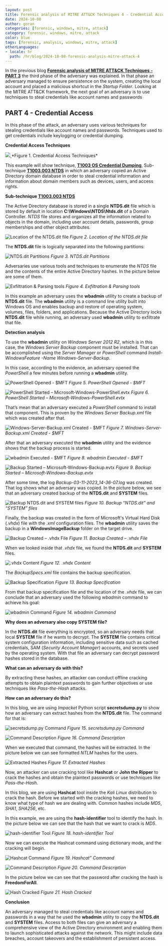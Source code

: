 ```yaml
---
layout: post
title: Forensic analysis of MITRE ATT&CK Techniques 4 - Credential Access
date: 2024-10-08
author: goran
categories: [forensic, windows, mitre, attack]
category: forensic, windows, mitre, attack
color: blue
tags: [forensic, analysis, windows, mitre, attack]
otherLanguages:
- locale: hr
  path: /hr/blog/2024-10-08-forensic-analysis-mitre-attack-4
---
```


In the previous blog [**Forensic analysis of MITRE ATT&CK Techniques - PART 3**](https://www.diverto.hr/en/blog/2024-04-09-forensic-analysis-mitre-attack-3/)
the third phase of the adversary was explained. In that phase an adversary managed to ensure persistence on the system, creating the local account 
and placed a malicious shortcut in the *Startup Folder*. Looking at the MITRE ATT&CK framework, the next goal of an adversary is to use techniques to 
steal credentials like account names and passwords

## PART 4 - Credential Access

In this phase of the attack, an adversary uses various techniques for stealing credentials like account names and passwords. 
Techniques used to get credentials include keylogging or credential dumping.

**Credential Access Techniques**

<a href="/images/2024-10-08-forensic-analysis-mitre-attack-4/image1.png" rel="nofollow noopener noreferrer" target="_blank">
<img src="/images/2024-10-08-forensic-analysis-mitre-attack-4/image1.png">
</a>
*Figure 1. Credential Access Techniques*

This example will show technique, [**T1003 OS Credential Dumping**](https://attack.mitre.org/techniques/T1003/), 
Sub-technique [**T1003.003 NTDS**](https://attack.mitre.org/techniques/T1003/003/) in which an adversary copied 
an Active Directory domain database in order to steal credential information and information about domain members 
such as devices, users, and access rights.

**Sub-technique [**T1003.003 NTDS**](https://attack.mitre.org/techniques/T1003/003/)**

The Active Directory database is stored in a single **NTDS.dit** file which is stored by default in location **C:\Windows\NTDS\Ntds.dit** of a Domain Controller. 
*NTDS* file stores and organizes all the information related to objects in the domain, including user account details, passwords, group memberships 
and other object attributes.  

![Location of the NTDS.dit file](/images/2024-10-08-forensic-analysis-mitre-attack-4/image2.png)
*Figure 2. Location of the NTDS.dit file*

The **NTDS.dit** file is logically separated into the following partitions:

![NTDS.dit Partitions](/images/2024-10-08-forensic-analysis-mitre-attack-4/image3.png)
*Figure 3. NTDS.dit Partitions*

Adversaries use various tools and techniques to enumerate the *NTDS* file and the contents of the entire Active Directory hashes. 
In the picture below are some of them.

![Exfiltration & Parsing tools](/images/2024-10-08-forensic-analysis-mitre-attack-4/image4.png)
*Figure 4. Exfiltration & Parsing tools*

In this example an adversary uses the **wbadmin** utility to create a backup of **NTDS.dit** file. The **wbadmin** utility is a command 
line utility built into Windows OS and enables backup and restore of operating system, volumes, files, folders, and applications. 
Because the Active Directory locks **NTDS.dit** file while running, an adversary used **wbadmin** utility to exfiltrate that file. 

**Detection analysis**

To use the **wbadmin** utility on *Windows Server 2012 R2*, which is in this case, the *Windows Server Backup* component must be installed. 
That can be accomplished using the *Server Manager* or *PowerShell* command *Install-WindowsFeature -Name Windows-Server-Backup*.    

In this case, according to the evidence, an adversary opened the *PowerShell* a few minutes before running a **wbadmin** utility. 

![PowerShell Opened - $MFT](/images/2024-10-08-forensic-analysis-mitre-attack-4/image5.png)
*Figure 5. PowerShell Opened - $MFT*

![PowerShell Started – Microsoft-Windows-PowerShell.evtx](/images/2024-10-08-forensic-analysis-mitre-attack-4/image6.png)
*Figure 6. PowerShell Started – Microsoft-Windows-PowerShell.evtx*

That’s mean that an adversary executed a *PowerShell* command to install that component. This is proven by the *Windows Server Backup.xml* 
file which was created after that.

![Windows-Server-Backup.xml Created - $MFT](/images/2024-10-08-forensic-analysis-mitre-attack-4/image7.png)
*Figure 7. Windows-Server-Backup.xml Created - $MFT*

After that an adversary executed the **wbadmin** utility and the evidence shows that the backup process is started.

![wbadmin Executed - $MFT](/images/2024-10-08-forensic-analysis-mitre-attack-4/image8.png)
*Figure 8. wbadmin Executed - $MFT*

![Backup Started – Microsoft-Windows-Backup.evtx](/images/2024-10-08-forensic-analysis-mitre-attack-4/image9.png)
*Figure 9. Backup Started – Microsoft-Windows-Backup.evtx*

After some time, the log *Backup-03-11-2023_14-36-07.log* was created. That log shows what an adversary was copied. 
In the picture below, we see that an adversary created backup of the **NTDS.dit** and **SYSTEM** files.

![Backup NTDS.dit and SYSTEM files](/images/2024-10-08-forensic-analysis-mitre-attack-4/image10.png)
*Figure 10. Backup “NTDS.dit” and “SYSTEM” files*

Finally, the backup was created in the form of Microsoft's Virtual Hard Disk (*.vhdx*) file with the *.xml* configuration files. 
The **wbadmin** utility saves the backup in a **WindowsImageBackup** folder on the target drive.

![Backup Created – .vhdx File](/images/2024-10-08-forensic-analysis-mitre-attack-4/image11.png)
*Figure 11. Backup Created – .vhdx File*

When we looked inside that *.vhdx* file, we found the **NTDS.dit** and **SYSTEM** files.

![.vhdx Content](/images/2024-10-08-forensic-analysis-mitre-attack-4/image12.png)
*Figure 12. .vhdx Content*

The *BackupSpecs.xml* file contains the backup specification. 

![Backup Specification](/images/2024-10-08-forensic-analysis-mitre-attack-4/image13.png)
*Figure 13. Backup Specification*

From that backup specification file and the location of the *.vhdx* file, we can conclude that an adversary used the 
following *wbadmin* command to achieve his goal:

![wbadmin Command](/images/2024-10-08-forensic-analysis-mitre-attack-4/image14.png)
*Figure 14. wbadmin Command*

**Why does an adversary also copy SYSTEM file?**

In the **NTDS.dit** file everything is encrypted, so an adversary needs that local **SYSTEM** file if he wants to decrypt. 
The **SYSTEM** file contains critical system configuration information, including sensitive data such as cached credentials, 
SAM (*Security Account Manager*) accounts, and secrets used by the operating system. With that file an adversary can decrypt 
password hashes stored in the database.

**What can an adversary do with this?**

By extracting these hashes, an attacker can conduct offline cracking attempts to obtain plaintext passwords to gain further 
objectives or use techniques like *Pass-the-Hash* attacks. 

**How can an adversary do this?**

In this blog, we are using *Impacket* Python script **secretsdump.py** to show how an adversary can extract hashes from the **NTDS.dit** file.
The command for that is:

![secretsdump.py Command](/images/2024-10-08-forensic-analysis-mitre-attack-4/image15.png)
*Figure 15. secretsdump.py Command*

![Command Description](/images/2024-10-08-forensic-analysis-mitre-attack-4/image16.png)
*Figure 16. Command Description*

When we executed that command, the hashes will be extracted. In the picture below we can see formatted *NTLM* hashes for the users.

![Extracted Hashes](/images/2024-10-08-forensic-analysis-mitre-attack-4/image17.png)
*Figure 17. Extracted Hashes*

Now, an attacker can use cracking tool like **Hashcat** or **John the Ripper** to crack the hashes and obtain the plaintext 
passwords or use techniques like *Pass-the-Hash*.

In this blog, we are using **Hashcat** tool inside the *Kali Linux* distribution to crack the hash. Before we started with the cracking 
hashes, we need to know what type of hash we are dealing with. Common hashes include *MD5*, *SHA1*, *SHA256*, etc. 

In this example, we are using the **hash-identifier** tool to identify the hash. In the picture below we can see that the hash that
we want to crack is *MD5*.

![hash-identifier Tool](/images/2024-10-08-forensic-analysis-mitre-attack-4/image18.png)
*Figure 18. hash-identifier Tool*

Now we can execute the Hashcat command using dictionary mode, and the cracking will begin.

![Hashcat Command](/images/2024-10-08-forensic-analysis-mitre-attack-4/image19.png)
*Figure 19. Hashcat” Command*

![Command Description](/images/2024-10-08-forensic-analysis-mitre-attack-4/image20.png)
*Figure 20. Command Description*

In the picture below we can see that the password after cracking the hash is **FreedomForAll**.

![Hash Cracked](/images/2024-10-08-forensic-analysis-mitre-attack-4/image21.png)
*Figure 21. Hash Cracked*

**Conclusion**

An adversary managed to steal credentials like account names and passwords in a way that he used the **wbadmin** utility to copy the **NTDS.dit** and **SYSTEM** files. 
Access to both files can give an adversary a comprehensive view of the Active Directory environment and enabling them to launch sophisticated attacks against the network. 
This might include data breaches, account takeovers and the establishment of persistent access.
